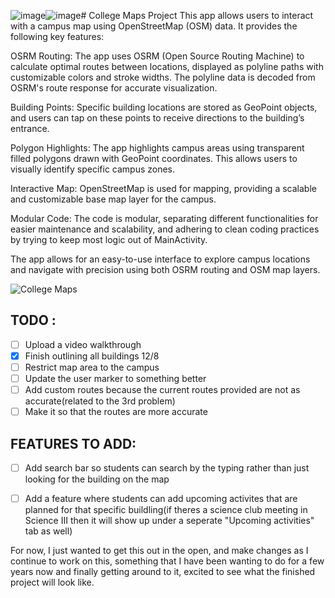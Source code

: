 ![image](https://github.com/user-attachments/assets/b33aba72-884b-4b84-a751-16626c6288fc)![image](https://github.com/user-attachments/assets/039d5655-74de-4c1c-accf-ea01b9c7fde2)# College Maps Project
This app allows users to interact with a campus map using OpenStreetMap (OSM) data. It provides the following key features:

OSRM Routing: The app uses OSRM (Open Source Routing Machine) to calculate optimal routes between locations, displayed as polyline paths with customizable colors and stroke widths. The polyline data is decoded from OSRM's route response for accurate visualization.

Building Points: Specific building locations are stored as GeoPoint objects, and users can tap on these points to receive directions to the building’s entrance.

Polygon Highlights: The app highlights campus areas using transparent filled polygons drawn with GeoPoint coordinates. This allows users to visually identify specific campus zones.

Interactive Map: OpenStreetMap is used for mapping, providing a scalable and customizable base map layer for the campus.

Modular Code: The code is modular, separating different functionalities for easier maintenance and scalability, and adhering to clean coding practices by trying to keep most logic out of MainActivity.

The app allows for an easy-to-use interface to explore campus locations and navigate with precision using both OSRM routing and OSM map layers.

![College Maps](https://i.imgur.com/FeoZyTC.gif)

## TODO :
- [ ]  Upload a video walkthrough
- [x] Finish outlining all buildings 12/8
- [ ] Restrict map area to the campus
- [ ] Update the user marker to something better
- [ ] Add custom routes because the current routes provided are not as accurate(related to the 3rd problem)
- [ ] Make it so that the routes are more accurate
## FEATURES TO ADD:
- [ ] Add search bar so students can search by the typing rather than just looking for the building on the map
- [ ] Add a feature where students can add upcoming activites that are planned for that specific buildling(if theres a science club meeting in Science III then it will show up under a seperate "Upcoming activities" tab as well)



For now, I just wanted to get this out in the open, and make changes as I continue to work on this, something that I have been wanting to do for a few years now and finally getting around to it, excited to see what the finished project will look like.
